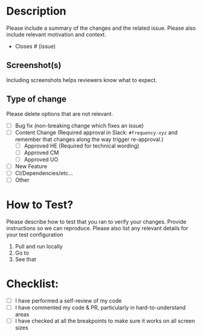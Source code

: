 # Description

Please include a summary of the changes and the related issue. Please also include relevant motivation and context.

- Closes # (issue)

## Screenshot(s)

Including screenshots helps reviewers know what to expect.

## Type of change

Please delete options that are not relevant.

- [ ] Bug fix (non-breaking change which fixes an issue)
- [ ] Content Change (Required approval in Slack: `#frequency-xyz` and remember that changes along the way trigger
      re-approval.)
  - [ ] Approved HE (Required for technical wording)
  - [ ] Approved CM
  - [ ] Approved UO
- [ ] New Feature
- [ ] CI/Dependencies/etc...
- [ ] Other

# How to Test?

Please describe how to test that you ran to verify your changes. Provide instructions so we can reproduce. Please also
list any relevant details for your test configuration

1. Pull and run locally
2. Go to
3. See that

# Checklist:

- [ ] I have performed a self-review of my code
- [ ] I have commented my code & PR, particularly in hard-to-understand areas
- [ ] I have checked at all the breakpoints to make sure it works on all screen sizes

